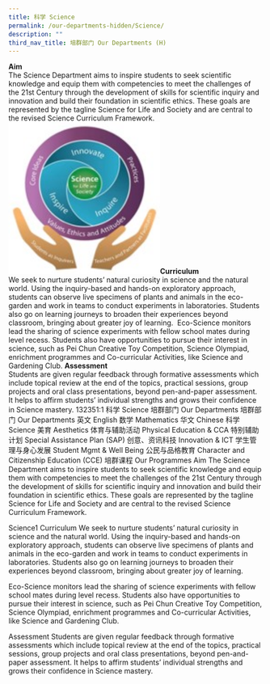 ```yaml
---
title: 科学 Science
permalink: /our-departments-hidden/Science/
description: ""
third_nav_title: 培群部门 Our Departments (H)
---
```

**Aim** <br>
The Science Department aims to inspire students to seek scientific knowledge and equip them with competencies to meet the challenges of the 21st Century through the development of skills for scientific inquiry and innovation and build their foundation in scientific ethics. 
These goals are represented by the tagline Science for Life and Society and are central to the revised Science Curriculum Framework.
​
<img src="/images/Our%20Programmes/Science1.jpg" alt="Science1" style="width:300px;height:300px;"> 
​
**Curriculum** <br>
We seek to nurture students’ natural curiosity in science and the natural world. Using the inquiry-based and hands-on exploratory approach, students can observe live specimens of plants and animals in the eco-garden and work in teams to conduct experiments in laboratories. Students also go on learning journeys to broaden their experiences beyond classroom, bringing about greater joy of learning. 
​
Eco-Science monitors lead the sharing of science experiments with fellow school mates during level recess. Students also have opportunities to pursue their interest in science, such as Pei Chun Creative Toy Competition, Science Olympiad, enrichment programmes and Co-curricular Activities, like Science and Gardening Club. 
​
**Assessment** <br>
Students are given regular feedback through formative assessments which include topical review at the end of the topics, practical sessions, group projects and oral class presentations, beyond pen-and-paper assessment. It helps to affirm students’ individual strengths and grows their confidence in Science mastery.
132351:1
科学 Science
培群部门 Our Departments
培群部门 Our Departments
英文 English
数学 Mathematics
华文 Chinese
科学 Science
美育 Aesthetics
体育与辅助活动 Physical Education & CCA
特别辅助计划 Special Assistance Plan (SAP)
创意、资讯科技 Innovation & ICT
学生管理与身心发展 Student Mgmt & Well Being
公民与品格教育 Character and Citizenship Education (CCE)
培群课程 Our Programmes
Aim
The Science Department aims to inspire students to seek scientific knowledge and equip them with competencies to meet the challenges of the 21st Century through the development of skills for scientific inquiry and innovation and build their foundation in scientific ethics. These goals are represented by the tagline Science for Life and Society and are central to the revised Science Curriculum Framework.

Science1
Curriculum
We seek to nurture students’ natural curiosity in science and the natural world. Using the inquiry-based and hands-on exploratory approach, students can observe live specimens of plants and animals in the eco-garden and work in teams to conduct experiments in laboratories. Students also go on learning journeys to broaden their experiences beyond classroom, bringing about greater joy of learning.

Eco-Science monitors lead the sharing of science experiments with fellow school mates during level recess. Students also have opportunities to pursue their interest in science, such as Pei Chun Creative Toy Competition, Science Olympiad, enrichment programmes and Co-curricular Activities, like Science and Gardening Club.

Assessment
Students are given regular feedback through formative assessments which include topical review at the end of the topics, practical sessions, group projects and oral class presentations, beyond pen-and-paper assessment. It helps to affirm students’ individual strengths and grows their confidence in Science mastery.